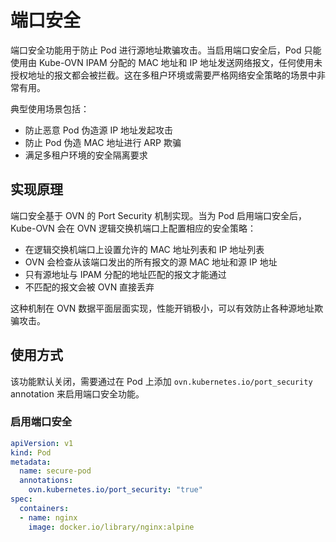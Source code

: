 # 端口安全

端口安全功能用于防止 Pod 进行源地址欺骗攻击。当启用端口安全后，Pod 只能使用由 Kube-OVN IPAM 分配的 MAC 地址和 IP 地址发送网络报文，任何使用未授权地址的报文都会被拦截。这在多租户环境或需要严格网络安全策略的场景中非常有用。

典型使用场景包括：

- 防止恶意 Pod 伪造源 IP 地址发起攻击
- 防止 Pod 伪造 MAC 地址进行 ARP 欺骗
- 满足多租户环境的安全隔离要求

## 实现原理

端口安全基于 OVN 的 Port Security 机制实现。当为 Pod 启用端口安全后，Kube-OVN 会在 OVN 逻辑交换机端口上配置相应的安全策略：

- 在逻辑交换机端口上设置允许的 MAC 地址列表和 IP 地址列表
- OVN 会检查从该端口发出的所有报文的源 MAC 地址和源 IP 地址
- 只有源地址与 IPAM 分配的地址匹配的报文才能通过
- 不匹配的报文会被 OVN 直接丢弃

这种机制在 OVN 数据平面层面实现，性能开销极小，可以有效防止各种源地址欺骗攻击。

## 使用方式

该功能默认关闭，需要通过在 Pod 上添加 `ovn.kubernetes.io/port_security` annotation 来启用端口安全功能。

### 启用端口安全

```yaml
apiVersion: v1
kind: Pod
metadata:
  name: secure-pod
  annotations:
    ovn.kubernetes.io/port_security: "true"
spec:
  containers:
  - name: nginx
    image: docker.io/library/nginx:alpine
```
